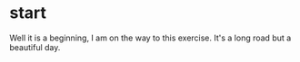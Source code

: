 <!-- Epicodus md practice -->

# start

Well it is a beginning,
I am on the way to this exercise. It's
a long road but a beautiful day.